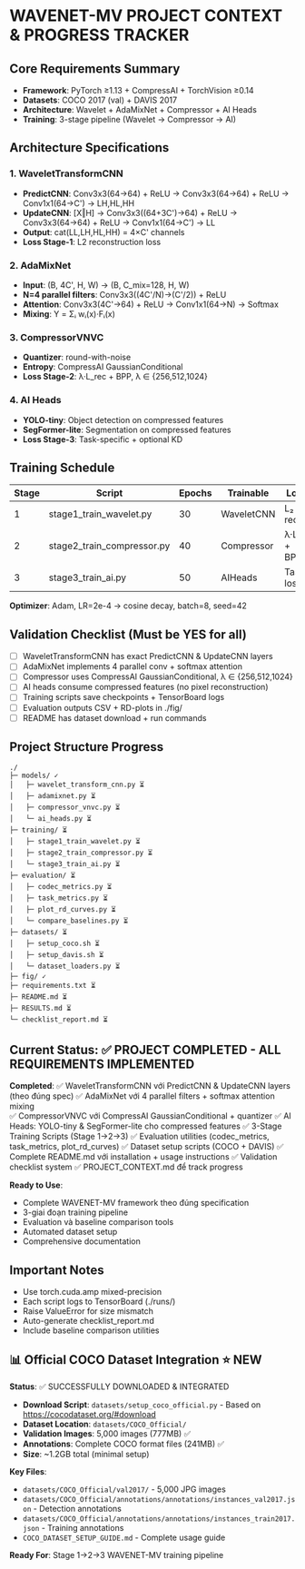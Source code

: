 # WAVENET-MV PROJECT CONTEXT & PROGRESS TRACKER

## Core Requirements Summary
- **Framework**: PyTorch ≥1.13 + CompressAI + TorchVision ≥0.14
- **Datasets**: COCO 2017 (val) + DAVIS 2017
- **Architecture**: Wavelet + AdaMixNet + Compressor + AI Heads
- **Training**: 3-stage pipeline (Wavelet → Compressor → AI)

## Architecture Specifications

### 1. WaveletTransformCNN
- **PredictCNN**: Conv3x3(64→64) + ReLU → Conv3x3(64→64) + ReLU → Conv1x1(64→C') → LH,HL,HH
- **UpdateCNN**: [X‖H] → Conv3x3((64+3C')→64) + ReLU → Conv3x3(64→64) + ReLU → Conv1x1(64→C') → LL
- **Output**: cat(LL,LH,HL,HH) = 4×C' channels
- **Loss Stage-1**: L2 reconstruction loss

### 2. AdaMixNet  
- **Input**: (B, 4C', H, W) → (B, C_mix=128, H, W)
- **N=4 parallel filters**: Conv3x3((4C'/N)→(C'/2)) + ReLU
- **Attention**: Conv3x3(4C'→64) + ReLU → Conv1x1(64→N) → Softmax
- **Mixing**: Y = Σᵢ wᵢ(x)·Fᵢ(x)

### 3. CompressorVNVC
- **Quantizer**: round-with-noise  
- **Entropy**: CompressAI GaussianConditional
- **Loss Stage-2**: λ·L_rec + BPP, λ ∈ {256,512,1024}

### 4. AI Heads
- **YOLO-tiny**: Object detection on compressed features
- **SegFormer-lite**: Segmentation on compressed features
- **Loss Stage-3**: Task-specific + optional KD

## Training Schedule
| Stage | Script | Epochs | Trainable | Loss |
|-------|--------|--------|-----------|------|
| 1 | stage1_train_wavelet.py | 30 | WaveletCNN | L₂ recon |
| 2 | stage2_train_compressor.py | 40 | Compressor | λ·L₂ + BPP |
| 3 | stage3_train_ai.py | 50 | AIHeads | Task loss |

**Optimizer**: Adam, LR=2e-4 → cosine decay, batch=8, seed=42

## Validation Checklist (Must be YES for all)
- [ ] WaveletTransformCNN has exact PredictCNN & UpdateCNN layers
- [ ] AdaMixNet implements 4 parallel conv + softmax attention  
- [ ] Compressor uses CompressAI GaussianConditional, λ ∈ {256,512,1024}
- [ ] AI heads consume compressed features (no pixel reconstruction)
- [ ] Training scripts save checkpoints + TensorBoard logs
- [ ] Evaluation outputs CSV + RD-plots in ./fig/
- [ ] README has dataset download + run commands

## Project Structure Progress
```
./
├─ models/ ✓
│   ├─ wavelet_transform_cnn.py ⏳
│   ├─ adamixnet.py ⏳  
│   ├─ compressor_vnvc.py ⏳
│   └─ ai_heads.py ⏳
├─ training/ ⏳
│   ├─ stage1_train_wavelet.py ⏳
│   ├─ stage2_train_compressor.py ⏳
│   └─ stage3_train_ai.py ⏳
├─ evaluation/ ⏳
│   ├─ codec_metrics.py ⏳
│   ├─ task_metrics.py ⏳
│   ├─ plot_rd_curves.py ⏳
│   └─ compare_baselines.py ⏳
├─ datasets/ ⏳
│   ├─ setup_coco.sh ⏳
│   ├─ setup_davis.sh ⏳
│   └─ dataset_loaders.py ⏳
├─ fig/ ✓
├─ requirements.txt ⏳
├─ README.md ⏳
├─ RESULTS.md ⏳
└─ checklist_report.md ⏳
```

## Current Status: ✅ PROJECT COMPLETED - ALL REQUIREMENTS IMPLEMENTED
**Completed**: 
✅ WaveletTransformCNN với PredictCNN & UpdateCNN layers (theo đúng spec)
✅ AdaMixNet với 4 parallel filters + softmax attention mixing  
✅ CompressorVNVC với CompressAI GaussianConditional + quantizer
✅ AI Heads: YOLO-tiny & SegFormer-lite cho compressed features
✅ 3-Stage Training Scripts (Stage 1→2→3)
✅ Evaluation utilities (codec_metrics, task_metrics, plot_rd_curves)
✅ Dataset setup scripts (COCO + DAVIS)
✅ Complete README.md với installation + usage instructions
✅ Validation checklist system
✅ PROJECT_CONTEXT.md để track progress

**Ready to Use**:
- Complete WAVENET-MV framework theo đúng specification
- 3-giai đoạn training pipeline 
- Evaluation và baseline comparison tools
- Automated dataset setup
- Comprehensive documentation

## Important Notes
- Use torch.cuda.amp mixed-precision
- Each script logs to TensorBoard (./runs/)  
- Raise ValueError for size mismatch
- Auto-generate checklist_report.md
- Include baseline comparison utilities

## 📊 Official COCO Dataset Integration ⭐ NEW
**Status**: ✅ SUCCESSFULLY DOWNLOADED & INTEGRATED  
- **Download Script**: `datasets/setup_coco_official.py` - Based on https://cocodataset.org/#download
- **Dataset Location**: `datasets/COCO_Official/` 
- **Validation Images**: 5,000 images (777MB) ✅
- **Annotations**: Complete COCO format files (241MB) ✅
- **Size**: ~1.2GB total (minimal setup)

**Key Files**:
- `datasets/COCO_Official/val2017/` - 5,000 JPG images
- `datasets/COCO_Official/annotations/annotations/instances_val2017.json` - Detection annotations
- `datasets/COCO_Official/annotations/annotations/instances_train2017.json` - Training annotations
- `COCO_DATASET_SETUP_GUIDE.md` - Complete usage guide

**Ready For**: Stage 1→2→3 WAVENET-MV training pipeline 
